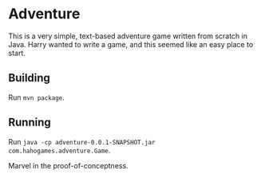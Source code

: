 Adventure
=========

This is a very simple, text-based adventure game written from scratch in
Java. Harry wanted to write a game, and this seemed like an easy place
to start.

Building
--------

Run `mvn package`.

Running
-------

Run `java -cp adventure-0.0.1-SNAPSHOT.jar com.hahogames.adventure.Game`.

Marvel in the proof-of-conceptness.
